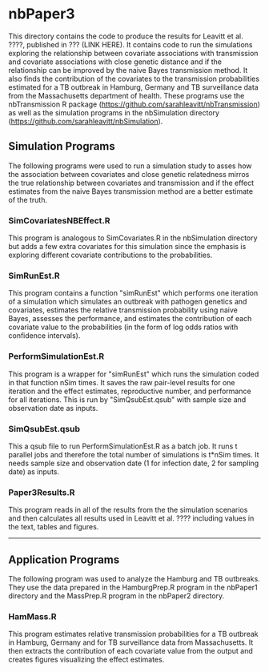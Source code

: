 # nbPaper3

This directory contains the code to produce the results for Leavitt et al. ????, 
published in ??? (LINK HERE). It contains code to run the simulations exploring the
relationship between covariate associations with transmission and covariate 
associations with close genetic distance and if the relationship can be improved
by the naive Bayes transmission method. It also finds the contribution of the 
covariates to the transmission probabilities estimated for a TB outbreak in Hamburg,
Germany and TB surveillance data from the Massachusetts department of health.
These programs use the nbTransmission R package 
(https://github.com/sarahleavitt/nbTransmission) as well as the simulation programs 
in the nbSimulation directory (https://github.com/sarahleavitt/nbSimulation).
 

## Simulation Programs

The following programs were used to run a simulation study to asses how the association
between covariates and close genetic relatedness mirros the true relationship between
covariates and transmission and if the effect estimates from the naive Bayes transmission
method are a better estimate of the truth.

### SimCovariatesNBEffect.R

This program is analogous to SimCovariates.R in the nbSimulation directory but adds
a few extra covariates for this simulation since the emphasis is exploring different
covariate contributions to the probabilities.


### SimRunEst.R

This program contains a function "simRunEst" which performs one iteration of a 
simulation which simulates an outbreak with pathogen genetics and covariates,
estimates the relative transmission probability using naive Bayes, assesses the 
performance, and estimates the contribution of each covariate value to the probabilities 
(in the form of log odds ratios with confidence intervals).


### PerformSimulationEst.R

This program is a wrapper for "simRunEst" which runs the simulation coded in that 
function nSim times. It saves the raw pair-level results for one iteration 
and the effect estimates, reproductive number, and performance for all iterations. 
This is run by "SimQsubEst.qsub" with sample size and observation date as inputs.


### SimQsubEst.qsub

This a qsub file to run PerformSimulationEst.R as a batch job. It runs t parallel jobs
and therefore the total number of simulations is t*nSim times. It needs sample size
and observation date (1 for infection date, 2 for sampling date) as inputs.


### Paper3Results.R

This program reads in all of the results from the the simulation scenarios and then 
calculates all results used in Leavitt et al. ???? including values in the text,
tables and figures.


***


## Application Programs

The following program was used to analyze the Hamburg and TB outbreaks. They
use the data prepared in the HamburgPrep.R program in the nbPaper1 directory and 
the MassPrep.R program in the nbPaper2 directory.


### HamMass.R

This program estimates relative transmission probabilities for a TB outbreak in
Hamburg, Germany and for TB surveillance data from Massachusetts. It then extracts
the contribution of each covariate value from the output and creates figures 
visualizing the effect estimates.


